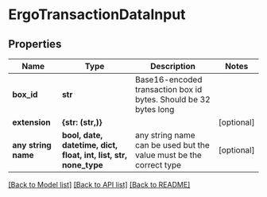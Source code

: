 # ErgoTransactionDataInput


## Properties
Name | Type | Description | Notes
------------ | ------------- | ------------- | -------------
**box_id** | **str** | Base16-encoded transaction box id bytes. Should be 32 bytes long | 
**extension** | **{str: (str,)}** |  | [optional] 
**any string name** | **bool, date, datetime, dict, float, int, list, str, none_type** | any string name can be used but the value must be the correct type | [optional]

[[Back to Model list]](../README.md#documentation-for-models) [[Back to API list]](../README.md#documentation-for-api-endpoints) [[Back to README]](../README.md)


